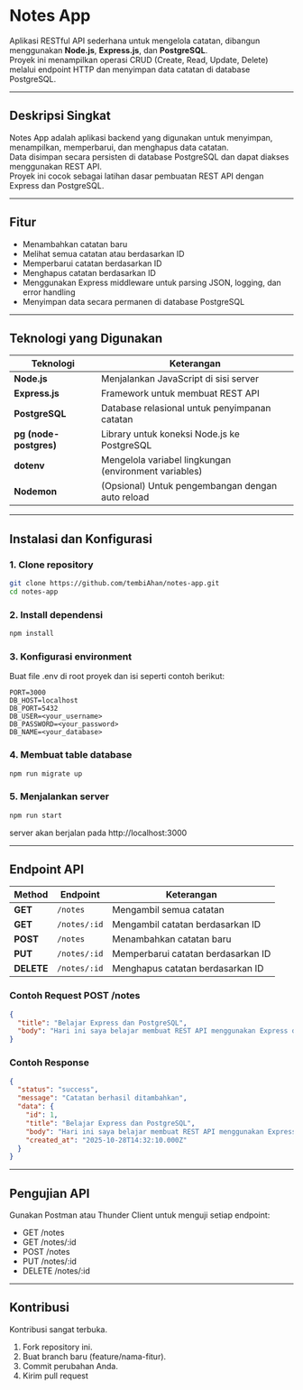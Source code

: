 # Notes App

Aplikasi RESTful API sederhana untuk mengelola catatan, dibangun menggunakan **Node.js**, **Express.js**, dan **PostgreSQL**.  
Proyek ini menampilkan operasi CRUD (Create, Read, Update, Delete) melalui endpoint HTTP dan menyimpan data catatan di database PostgreSQL.

---

## Deskripsi Singkat

Notes App adalah aplikasi backend yang digunakan untuk menyimpan, menampilkan, memperbarui, dan menghapus data catatan.  
Data disimpan secara persisten di database PostgreSQL dan dapat diakses menggunakan REST API.  
Proyek ini cocok sebagai latihan dasar pembuatan REST API dengan Express dan PostgreSQL.

---

## Fitur

- Menambahkan catatan baru  
- Melihat semua catatan atau berdasarkan ID  
- Memperbarui catatan berdasarkan ID  
- Menghapus catatan berdasarkan ID  
- Menggunakan Express middleware untuk parsing JSON, logging, dan error handling  
- Menyimpan data secara permanen di database PostgreSQL  

---

## Teknologi yang Digunakan

| Teknologi | Keterangan |
|------------|------------|
| **Node.js** | Menjalankan JavaScript di sisi server |
| **Express.js** | Framework untuk membuat REST API |
| **PostgreSQL** | Database relasional untuk penyimpanan catatan |
| **pg (node-postgres)** | Library untuk koneksi Node.js ke PostgreSQL |
| **dotenv** | Mengelola variabel lingkungan (environment variables) |
| **Nodemon** | (Opsional) Untuk pengembangan dengan auto reload |

---

## Instalasi dan Konfigurasi

### 1. Clone repository
```bash
git clone https://github.com/tembiAhan/notes-app.git
cd notes-app
```
### 2. Install dependensi
```bash
npm install
```
### 3. Konfigurasi environment
Buat file .env di root proyek dan isi seperti contoh berikut:
```env
PORT=3000
DB_HOST=localhost
DB_PORT=5432
DB_USER=<your_username>
DB_PASSWORD=<your_password>
DB_NAME=<your_database>
```
### 4. Membuat table database
```bash
npm run migrate up
```
### 5. Menjalankan server
```bash
npm run start
```
server akan berjalan pada http://localhost:3000

---

## Endpoint API
| Method     | Endpoint     | Keterangan                         |
| ---------- | ------------ | ---------------------------------- |
| **GET**    | `/notes`     | Mengambil semua catatan            |
| **GET**    | `/notes/:id` | Mengambil catatan berdasarkan ID   |
| **POST**   | `/notes`     | Menambahkan catatan baru           |
| **PUT**    | `/notes/:id` | Memperbarui catatan berdasarkan ID |
| **DELETE** | `/notes/:id` | Menghapus catatan berdasarkan ID   |

### Contoh Request POST /notes
```json
{
  "title": "Belajar Express dan PostgreSQL",
  "body": "Hari ini saya belajar membuat REST API menggunakan Express dan PostgreSQL."
}
```
### Contoh Response
```json
{
  "status": "success",
  "message": "Catatan berhasil ditambahkan",
  "data": {
    "id": 1,
    "title": "Belajar Express dan PostgreSQL",
    "body": "Hari ini saya belajar membuat REST API menggunakan Express dan PostgreSQL.",
    "created_at": "2025-10-28T14:32:10.000Z"
  }
}
```

---

## Pengujian API
Gunakan Postman atau Thunder Client untuk menguji setiap endpoint:
<ul>
<li>GET /notes</li>
<li>GET /notes/:id</li>
<li>POST /notes</li>
<li>PUT /notes/:id</li>
<li>DELETE /notes/:id</li>
</ul>

---

## Kontribusi
Kontribusi sangat terbuka.
1. Fork repository ini.
2. Buat branch baru (feature/nama-fitur).
3. Commit perubahan Anda.
4. Kirim pull request

